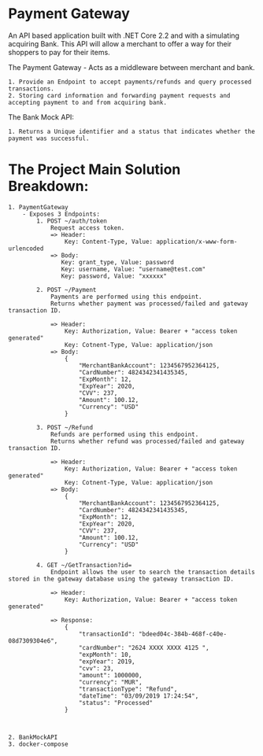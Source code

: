 # Payment Gateway

An API based application built with .NET Core 2.2 and with a simulating acquiring Bank.
This API will allow a merchant to offer a way for their shoppers to pay for their items.

The Payment Gateway - Acts as a middleware between merchant and bank.

	1. Provide an Endpoint to accept payments/refunds and query processed transactions.
	2. Storing card information and forwarding payment requests and accepting payment to and from acquiring bank.

The Bank Mock API: 

	1. Returns a Unique identifier and a status that indicates whether the payment was successful.
	
# The Project Main Solution Breakdown:

	1. PaymentGateway 
		- Exposes 3 Endpoints:
			1. POST ~/auth/token
				Request access token.
				=> Header:
					Key: Content-Type, Value: application/x-www-form-urlencoded
				=> Body: 
				   Key: grant_type, Value: password
				   Key: username, Value: "username@test.com"
				   Key: password, Value: "xxxxxx"
				   
			2. POST ~/Payment
				Payments are performed using this endpoint.
				Returns whether payment was processed/failed and gateway transaction ID.
				
				=> Header:
					Key: Authorization, Value: Bearer + "access token generated"
					Key: Cotnent-Type, Value: application/json
				=> Body: 
					{
						"MerchantBankAccount": 1234567952364125,
						"CardNumber": 4824342341435345,
						"ExpMonth": 12,
						"ExpYear": 2020,
						"CVV": 237,
						"Amount": 100.12,
						"Currency": "USD"
					}

			3. POST ~/Refund
				Refunds are performed using this endpoint.
				Returns whether refund was processed/failed and gateway transaction ID.
				
				=> Header:
					Key: Authorization, Value: Bearer + "access token generated"
					Key: Cotnent-Type, Value: application/json
				=> Body: 
					{
						"MerchantBankAccount": 1234567952364125,
						"CardNumber": 4824342341435345,
						"ExpMonth": 12,
						"ExpYear": 2020,
						"CVV": 237,
						"Amount": 100.12,
						"Currency": "USD"
					}
					
			4. GET ~/GetTransaction?id=
				Endpoint allows the user to search the transaction details stored in the gateway database using the gateway transaction ID.
				
				=> Header:
					Key: Authorization, Value: Bearer + "access token generated"
					
				=> Response:
					{
						"transactionId": "bdeed04c-384b-468f-c40e-08d7309304e6",
						"cardNumber": "2624 XXXX XXXX 4125 ",
						"expMonth": 10,
						"expYear": 2019,
						"cvv": 23,
						"amount": 1000000,
						"currency": "MUR",
						"transactionType": "Refund",
						"dateTime": "03/09/2019 17:24:54",
						"status": "Processed"
					}
				
			
			
	2. BankMockAPI
	3. docker-compose
